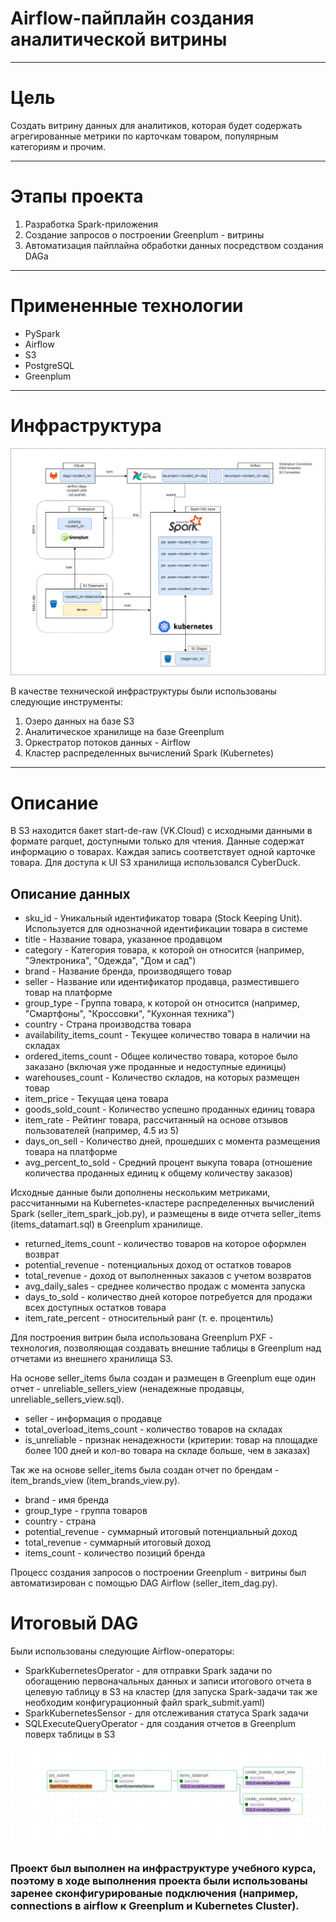# Airflow-пайплайн создания аналитической витрины
***********

# Цель
Создать витрину данных для аналитиков, которая будет содержать агрегированные метрики по карточкам товаром, популярным категориям и прочим.
***********

# Этапы проекта
1. Разработка Spark-приложения
2. Cоздание запросов о построении Greenplum - витрины
3. Автоматизация пайплайна обработки данных посредством создания DAGa
************

# Примененные технологии
- PySpark
- Airflow
- S3
- PostgreSQL
- Greenplum
*************

# Инфраструктура
![Логотип проекта](images/изображение_2025-02-06_175139251.png)

В качестве технической инфраструктуры были использованы следующие инструменты:

1. Озеро данных на базе S3
2. Аналитическое хранилище на базе Greenplum
3. Оркестратор потоков данных - Airflow
4. Кластер распределенных вычислений Spark (Kubernetes)
**************

# Описание 
В S3 находится бакет start-de-raw (VK.Cloud) c исходными данными в формате parquet, доступными только для чтения.
Данные содержат информацию о товарах. Каждая запись соответствует одной карточке товара.
Для доступа к UI S3 хранилища использовался СyberDuck.

## Описание данных
- sku_id - Уникальный идентификатор товара (Stock Keeping Unit). Используется для однозначной идентификации товара в системе
- title	- Название товара, указанное продавцом
- category - Категория товара, к которой он относится (например, "Электроника", "Одежда", "Дом и сад")
- brand	- Название бренда, производящего товар
- seller - Название или идентификатор продавца, разместившего товар на платформе
- group_type	- Группа товара, к которой он относится (например, "Смартфоны", "Кроссовки", "Кухонная техника")
- country	- Страна производства товара
- availability_items_count	- Текущее количество товара в наличии на складах
- ordered_items_count	- Общее количество товара, которое было заказано (включая уже проданные и недоступные единицы)
- warehouses_count	- Количество складов, на которых размещен товар
- item_price	- Текущая цена товара
- goods_sold_count	- Количество успешно проданных единиц товара 
- item_rate	- Рейтинг товара, рассчитанный на основе отзывов пользователей (например, 4.5 из 5)
- days_on_sell	- Количество дней, прошедших с момента размещения товара на платформе
- avg_percent_to_sold	- Средний процент выкупа товара (отношение количества проданных единиц к общему количеству заказов)

Исходные данные были дополнены нескольким метриками, рассчитанными на Kubernetes-кластере распределенных вычислений Spark (seller_item_spark_job.py), и размещены в виде отчета seller_items (items_datamart.sql) в Greenplum хранилище.

- returned_items_count - количество товаров на которое оформлен возврат
- potential_revenue	- потенциальных доход от остатков товаров
- total_revenue	- доход от выполненных заказов с учетом возвратов
- avg_daily_sales	- среднее количество продаж с момента запуска
- days_to_sold	- количество дней которое потребуется для продажи всех доступных остатков товара
- item_rate_percent	- относительный ранг (т. е. процентиль)

Для построения витрин была использована Greenplum PXF - технология, позволяющая создавать внешние таблицы в Greenplum над отчетами из внешнего хранилища S3.

На основе seller_items была создан и размещен в Greenplum еще один отчет - unreliable_sellers_view (ненадежные продавцы, unreliable_sellers_view.sql).

- seller - информация о продавце
- total_overload_items_count	- количество товаров на складах
- is_unreliable	- признак ненадежности (критерии: товар на площадке более 100 дней и кол-во товара на складе больше, чем в заказах) 

Так же на основе seller_items была создан отчет по брендам - item_brands_view (item_brands_view.py).

- brand	- имя бренда
- group_type	- группа товаров
- country	- страна
- potential_revenue	- суммарный итоговый потенциальный доход
- total_revenue	- суммарный итоговый доход
- items_count	- количество позиций бренда

Процесс создания запросов о построении Greenplum - витрины был автоматизирован с помощью DAG Airflow (seller_item_dag.py).

# Итоговый DAG
Были использованы следующие Airflow-операторы:

- SparkKubernetesOperator - для отправки Spark задачи по обогащению первоначальных данных и записи итогового отчета в целевую таблицу в S3 на кластер (для запуска Spark-задачи так же необходим конфигурационный файл spark_submit.yaml)
- SparkKubernetesSensor - для отслеживания статуса Spark задачи
- SQLExecuteQueryOperator - для создания отчетов в Greenplum поверх таблицы в S3

![Логотип проекта](images/Screenshot_13.png)

### Проект был выполнен на инфраструктуре учебного курса, поэтому в ходе выполнения проекта были использованы заренее сконфигурированые подключения (например, connections в airflow к Greenplum и Kubernetes Cluster).

















